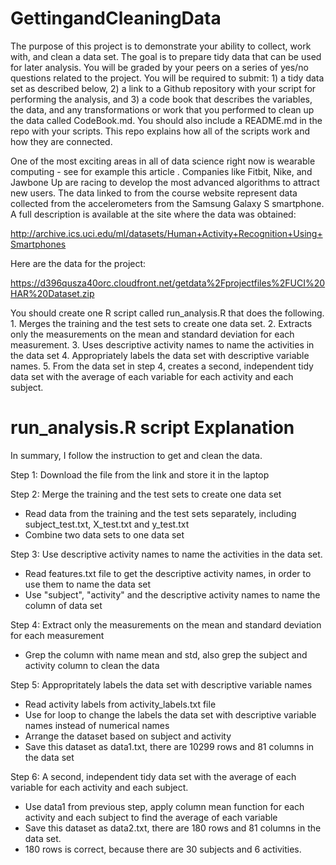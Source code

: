 GettingandCleaningData
======================
The purpose of this project is to demonstrate your ability to collect, work with, and clean a data set. The goal is to prepare tidy data that can be used for later analysis. You will be graded by your peers on a series of yes/no questions related to the project. You will be required to submit: 1) a tidy data set as described below, 2) a link to a Github repository with your script for performing the analysis, and 3) a code book that describes the variables, the data, and any transformations or work that you performed to clean up the data called CodeBook.md. You should also include a README.md in the repo with your scripts. This repo explains how all of the scripts work and how they are connected.  

One of the most exciting areas in all of data science right now is wearable computing - see for example this article . Companies like Fitbit, Nike, and Jawbone Up are racing to develop the most advanced algorithms to attract new users. The data linked to from the course website represent data collected from the accelerometers from the Samsung Galaxy S smartphone. A full description is available at the site where the data was obtained: 

http://archive.ics.uci.edu/ml/datasets/Human+Activity+Recognition+Using+Smartphones 

Here are the data for the project: 

https://d396qusza40orc.cloudfront.net/getdata%2Fprojectfiles%2FUCI%20HAR%20Dataset.zip 

You should create one R script called run_analysis.R that does the following. 
    1. Merges the training and the test sets to create one data set.
    2. Extracts only the measurements on the mean and standard deviation for each measurement. 
    3. Uses descriptive activity names to name the activities in the data set
    4. Appropriately labels the data set with descriptive variable names. 
    5. From the data set in step 4, creates a second, independent tidy data set with the average of each variable for each activity and each subject.

run_analysis.R script Explanation
=============================================

In summary, I follow the instruction to get and clean the data.

Step 1: Download the file from the link and store it in the laptop

Step 2: Merge the training and the test sets to create one data set
  - Read data from the training and the test sets separately, including subject_test.txt, X_test.txt and y_test.txt
  - Combine two data sets to one data set

Step 3: Use descriptive activity names to name the activities in the data set.
  - Read features.txt file to get the descriptive activity names, in order to use them to name the data set
  - Use "subject", "activity" and the descriptive activity names to name the column of data set
  
Step 4: Extract only the measurements on the mean and standard deviation for each measurement
  - Grep the column with name mean and std, also grep the subject and activity column to clean the data
  
Step 5: Appropritately labels the data set with descriptive variable names
  - Read activity labels from activity_labels.txt file
  - Use for loop to change the labels the data set with descriptive variable names instead of numerical names
  - Arrange the dataset based on subject and activity
  - Save this dataset as data1.txt, there are 10299 rows and 81 columns in the data set
  
Step 6: A second, independent tidy data set with the average of each variable for each activity and each subject.
  - Use data1 from previous step, apply column mean function for each activity and each subject to find the average of each variable
  - Save this dataset as data2.txt, there are 180 rows and 81 columns in the data set.
  - 180 rows is correct, because there are 30 subjects and 6 activities.
  